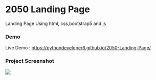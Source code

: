 # 2050 Landing Page
Landing Page Using html, css,bootstrap5 and js



### Demo
Live Demo : https://pythondeveloper6.github.io/2050-Landing-Page/

### Project Screenshot
![](https://github.com/Pythondeveloper6/2050-Landing-Page/blob/main/screenshot.png)


